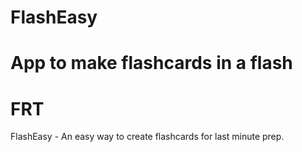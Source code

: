# FlashEasy
App to make flashcards in a flash
=======
# FRT
  FlashEasy - An easy way to create flashcards for last minute prep.
